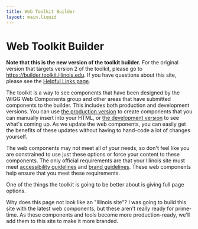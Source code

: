```yaml
---
title: Web Toolkit Builder
layout: main.liquid
---
```

# Web Toolkit Builder

**Note that this is the new version of the toolkit builder.** For the original version that targets version 2 of the toolkit, please go to https://builder.toolkit.illinois.edu. If you have questions about this site, please see the [Helpful Links page](/links/index.html).

The toolkit is a way to see components that have been designed by the WIGG Web Components group and other areas that have submitted components to the builder. This includes both production and development versions. You can use [the production version](/production_components/index.html) to create components that you can manually insert into your HTML, or [the development version](/development_components/index.html) to see what's coming up. As we update the web components, you can easily get the benefits of these updates without having to hand-code a lot of changes yourself. 

The web components may not meet all of your needs, so don't feel like you are constrained to use just these options or force your content to these components. The only official requirements are that your Illinois site must meet [accessibility guidelines](https://itaccessibility.illinois.edu/) and [brand guidelines](https://brand.illinois.edu/). These web components help ensure that you meet these requirements. 

One of the things the toolkit is going to be better about is giving full page options. 

Why does this page not look like an "Illinois site"? I was going to build this site with the latest web components, but these aren't really ready for prime-time. As these components and tools become more production-ready, we'll add them to this site to make it more branded. 


